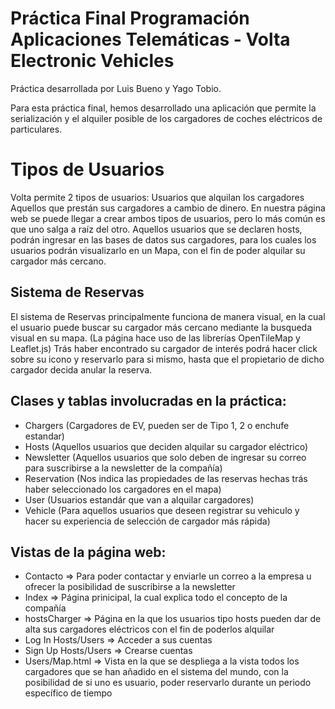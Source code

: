 # Práctica Final Programación Aplicaciones Telemáticas - Volta Electronic Vehicles

Práctica desarrollada por Luis Bueno y Yago Tobio. 

Para esta práctica final, hemos desarrollado una aplicación que permite la serialización y el alquiler posible de los cargadores de coches eléctricos de particulares. 


# Tipos de Usuarios

Volta permite 2 tipos de usuarios: 
Usuarios que alquilan los cargadores 
Aquellos que prestán sus cargadores a cambio de dinero. 
En nuestra página web se puede llegar a crear ambos tipos de usuarios, pero lo más común es que uno salga a raíz del otro. Aquellos usuarios que se declaren hosts, podrán ingresar en las bases de datos sus cargadores, para los cuales los usuarios podrán visualizarlo en un Mapa, con el fin de poder alquilar su cargador más cercano.  

## Sistema de Reservas

El sistema de Reservas principalmente funciona de manera visual, en la cual el usuario puede buscar su cargador más cercano mediante la busqueda visual en su mapa. (La página hace uso de las librerías OpenTileMap y Leaflet.js) 
Trás haber encontrado su cargador de interés podrá hacer click sobre su icono y reservarlo para si mismo, hasta que el propietario de dicho cargador decida anular la reserva. 

## Clases y tablas involucradas en la práctica: 
- Chargers (Cargadores de EV, pueden ser de Tipo 1, 2 o enchufe estandar)
- Hosts (Aquellos usuarios que deciden alquilar su cargador eléctrico)
- Newsletter (Aquellos usuarios que solo deben de ingresar su correo para suscribirse a la newsletter de la compañía)
- Reservation (Nos indica las propiedades de las reservas hechas trás haber seleccionado los cargadores en el mapa) 
- User (Usuarios estandár que van a alquilar cargadores)
- Vehicle (Para aquellos usuarios que deseen registrar su vehiculo y hacer su experiencia de selección de cargador más rápida)

## Vistas de la página web:
- Contacto => Para poder contactar y enviarle un correo a la empresa u ofrecer la posibilidad de suscribirse a la newsletter 
- Index => Página prinicipal, la cual explica todo el concepto de la compañía 
- hostsCharger => Página en la que los usuarios tipo hosts pueden dar de alta sus cargadores eléctricos con el fin de poderlos alquilar 
- Log In Hosts/Users => Acceder a sus cuentas 
- Sign Up Hosts/Users => Crearse cuentas 
- Users/Map.html => Vista en la que se despliega a la vista todos los cargadores que se han añadido en el sistema del mundo, con la posibilidad de si uno es usuario, poder reservarlo durante un periodo específico de tiempo 

